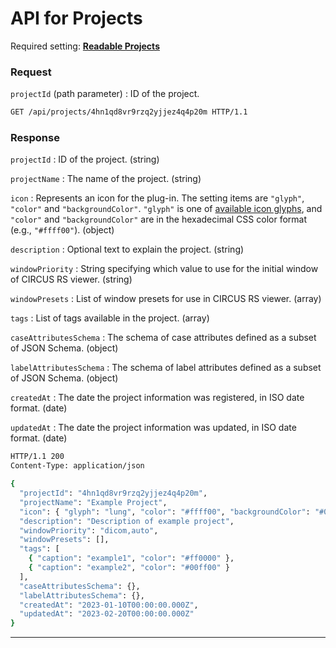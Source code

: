 # API for Projects

<ApiPreamble verb="get" path="/projects/:projectId" />

Required setting: [**Readable Projects**](../../../docs/admin/group-settings#project-settings)

### Request

`projectId` (path parameter)
: ID of the project.

```bash title="Example"
GET /api/projects/4hn1qd8vr9rzq2yjjez4q4p20m HTTP/1.1
```

### Response

`projectId`
: ID of the project. (string)

`projectName`
: The name of the project. (string)

`icon`
: Represents an icon for the plug-in. The setting items are `"glyph"`, `"color"` and `"backgroundColor"`. `"glyph"` is one of [available icon glyphs](./plugins#AvailableIconGlyphs), and `"color"` and `"backgroundColor"` are in the hexadecimal CSS color format (e.g., `"#ffff00"`). (object)

`description`
: Optional text to explain the project. (string)

`windowPriority`
: String specifying which value to use for the initial window of CIRCUS RS viewer. (string)

`windowPresets`
: List of window presets for use in CIRCUS RS viewer. (array)

`tags`
: List of tags available in the project. (array)

`caseAttributesSchema`
: The schema of case attributes defined as a subset of JSON Schema. (object)

`labelAttributesSchema`
: The schema of label attributes defined as a subset of JSON Schema. (object)

`createdAt`
: The date the project information was registered, in ISO date format. (date)

`updatedAt`
: The date the project information was updated, in ISO date format. (date)

```bash title="Example"
HTTP/1.1 200
Content-Type: application/json

{
  "projectId": "4hn1qd8vr9rzq2yjjez4q4p20m",
  "projectName": "Example Project",
  "icon": { "glyph": "lung", "color": "#ffff00", "backgroundColor": "#00ffff" },
  "description": "Description of example project",
  "windowPriority": "dicom,auto",
  "windowPresets": [],
  "tags": [
    { "caption": "example1", "color": "#ff0000" },
    { "caption": "example2", "color": "#00ff00" }
  ],
  "caseAttributesSchema": {},
  "labelAttributesSchema": {},
  "createdAt": "2023-01-10T00:00:00.000Z",
  "updatedAt": "2023-02-20T00:00:00.000Z"
}
```

---
